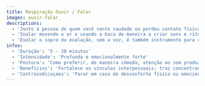 ```yaml
---
title: Respiração Ouvir / Falar
images: ouvir-falar_
descriptions:
  - 'Junto à pessoa de quem você sente saudade ou perdeu contato físico, usar o som e a frequência da respiração para comunicar-se em chamadas ou mensagens de áudio/vídeo. Tentar conectar-se e conversar pela respiração.'
  - 'Inalar movendo o ar e usando a boca de maneira a criar sons e ritmos de vento. ao celular ou computador, aproximar-se do microfone e brincar com o som.'
  - 'Exalar o sopro da exalação, sem a voz, é também instrumento para criar correntes de ar e som.'
infos:
  - 'Duração': '5 - 20 minutos'
  - 'Intensidade': 'Profunda e emocionalmente forte'
  - 'Postura': 'Como preferir, de maneira cômoda; atenção ao som produzido'
  - 'Beneficios': 'Fortalece os vínculos interpessoais; traz concentração, tranquilidade e força emocional'
  - 'Contraindicaçoes': 'Parar em caso de desconforto físico ou emocional'
---
```

